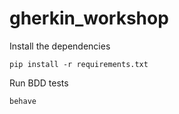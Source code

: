 # gherkin_workshop

Install the dependencies
```
pip install -r requirements.txt
```

Run BDD tests
```
behave
```
